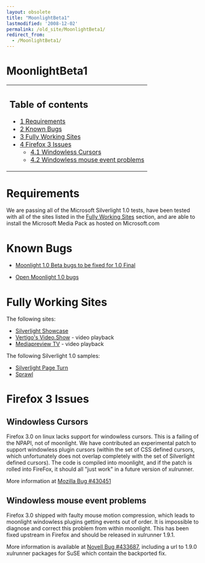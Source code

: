 ```yaml
---
layout: obsolete
title: "MoonlightBeta1"
lastmodified: '2008-12-02'
permalink: /old_site/MoonlightBeta1/
redirect_from:
  - /MoonlightBeta1/
---
```


MoonlightBeta1
==============

<table>
<col width="100%" />
<tbody>
<tr class="odd">
<td align="left"><h2>Table of contents</h2>
<ul>
<li><a href="#requirements">1 Requirements</a></li>
<li><a href="#known-bugs">2 Known Bugs</a></li>
<li><a href="#fully-working-sites">3 Fully Working Sites</a></li>
<li><a href="#firefox-3-issues">4 Firefox 3 Issues</a>
<ul>
<li><a href="#windowless-cursors">4.1 Windowless Cursors</a></li>
<li><a href="#windowless-mouse-event-problems">4.2 Windowless mouse event problems</a></li>
</ul></li>
</ul></td>
</tr>
</tbody>
</table>

Requirements
============

We are passing all of the Microsoft Silverlight 1.0 tests, have been tested with all of the sites listed in the [Fully Working Sites](#fully-working-sites) section, and are able to install the Microsoft Media Pack as hosted on Microsoft.com

Known Bugs
==========

-   [Moonlight 1.0 Beta bugs to be fixed for 1.0 Final](http://bugzilla.novell.com/buglist.cgi?query_format=advanced&classification=Mono&product=Moonlight&target_milestone=1.0.0&bug_status=NEW&bug_status=ASSIGNED&bug_status=NEEDINFO&bug_status=REOPENED&bugidtype=include&chfieldto=Now&cmdtype=doit)

-   [Open Moonlight 1.0 bugs](http://bugzilla.novell.com/buglist.cgi?bug_status=NEW&bug_status=ASSIGNED&bug_status=NEEDINFO&bug_status=REOPENED&chfieldto=Now&classification=Mono&emailassigned_to1=1&emailassigned_to2=1&emailcc2=1&emailqa_contact2=1&emailreporter2=1&field-1-0-0=bug_status&field-1-1-0=classification&field-1-2-0=product&product=Moonlight%20&query_format=advanced&type-1-0-0=anyexact&type-1-1-0=anyexact&type-1-2-0=anyexact&value-1-0-0=NEW%2CASSIGNED%2CNEEDINFO%2CREOPENED&value-1-1-0=Mono&value-1-2-0=Moonlight%20&order=bugs.bug_id%20&query_based_on=Moonlight)

Fully Working Sites
===================

The following sites:

-   [Silverlight Showcase](http://silverlight.net/Showcase)
-   [Vertigo's Video.Show](http://videoshow.vertigo.com) - video playback
-   [Mediapreview TV](http://mediapreview.tv) - video playback

The following Silverlight 1.0 samples:

-   [Silverlight Page Turn](http://silverlight.net/samples/1.0/Page-Turn/default.html)
-   [Sprawl](http://silverlight.net/samples/1.0/Sprawl/default.html)

Firefox 3 Issues
================

Windowless Cursors
------------------

Firefox 3.0 on linux lacks support for windowless cursors. This is a failing of the NPAPI, not of moonlight. We have contributed an experimental patch to support windowless plugin cursors (within the set of CSS defined cursors, which unfortunately does not overlap completely with the set of Silverlight defined cursors). The code is compiled into moonlight, and if the patch is rolled into FireFox, it should all "just work" in a future version of xulrunner.

More information at [Mozilla Bug \#430451](https://bugzilla.mozilla.org/show_bug.cgi?id=430451)

Windowless mouse event problems
-------------------------------

Firefox 3.0 shipped with faulty mouse motion compression, which leads to moonlight windowless plugins getting events out of order. It is impossible to diagnose and correct this problem from within moonlight. This has been fixed upstream in Firefox and should be released in xulrunner 1.9.1.

More information is available at [Novell Bug \#433687](https://bugzilla.novell.com/show_bug.cgi?id=433687), including a url to 1.9.0 xulrunner packages for SuSE which contain the backported fix.

